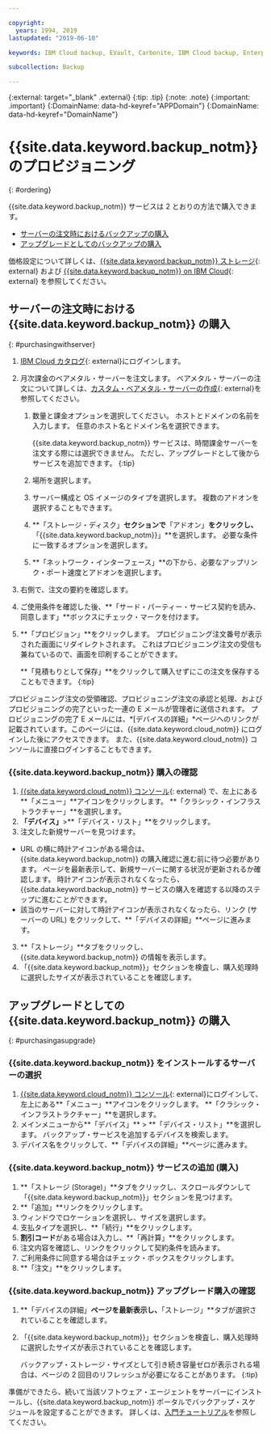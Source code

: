 ```yaml
---

copyright:
  years: 1994, 2019
lastupdated: "2019-06-10"

keywords: IBM Cloud backup, EVault, Carbonite, IBM Cloud backup, Enterprise backup

subcollection: Backup

---
```

{:external: target="_blank" .external}
{:tip: .tip}
{:note: .note}
{:important: .important}
{:DomainName: data-hd-keyref="APPDomain"}
{:DomainName: data-hd-keyref="DomainName"}

# {{site.data.keyword.backup_notm}} のプロビジョニング
{: #ordering}

{{site.data.keyword.backup_notm}} サービスは 2 とおりの方法で購入できます。

- [サーバーの注文時におけるバックアップの購入](#purchasingwithserver)
- [アップグレードとしてのバックアップの購入](#purchasingasupgrade)

価格設定について詳しくは、[{{site.data.keyword.backup_notm}} ストレージ](https://www.ibm.com/cloud/backup-and-restore){: external} および [{{site.data.keyword.backup_notm}} on IBM Cloud](https://www.ibm.com/cloud/backup/pricing){: external} を参照してください。

## サーバーの注文時における {{site.data.keyword.backup_notm}} の購入
{: #purchasingwithserver}

1. [IBM Cloud カタログ](https://{DomainName}/catalog){: external}にログインします。
2. 月次課金のベアメタル・サーバーを注文します。 ベアメタル・サーバーの注文について詳しくは、[カスタム・ベアメタル・サーバーの作成](https://{DomainName}/docs/bare-metal/baremetal-provision.html){: external}を参照してください。
   1. 数量と課金オプションを選択してください。 ホストとドメインの名前を入力します。 任意のホスト名とドメイン名を選択できます。

      {{site.data.keyword.backup_notm}} サービスは、時間課金サーバーを注文する際には選択できません。 ただし、アップグレードとして後からサービスを追加できます。
      {:tip}
   2. 場所を選択します。
   3. サーバー構成と OS イメージのタイプを選択します。 複数のアドオンを選択することもできます。
   4. **「ストレージ・ディスク」**セクションで**「アドオン」**をクリックし、**「{{site.data.keyword.backup_notm}}」**を選択します。 必要な条件に一致するオプションを選択します。
   5. **「ネットワーク・インターフェース」**の下から、必要なアップリンク・ポート速度とアドオンを選択します。
3. 右側で、注文の要約を確認します。
4. ご使用条件を確認した後、**「サード・パーティー・サービス契約を読み、同意します」**ボックスにチェック・マークを付けます。
5. **「プロビジョン」**をクリックします。 プロビジョニング注文番号が表示された画面にリダイレクトされます。 これはプロビジョニング注文の受信も兼ねているので、画面を印刷することができます。

   **「見積もりとして保存」**をクリックして購入せずにこの注文を保存することもできます。
   {:tip}

プロビジョニング注文の受領確認、プロビジョニング注文の承認と処理、およびプロビジョニングの完了といった一連の E メールが管理者に送信されます。 プロビジョニングの完了 E メールには、*[デバイスの詳細」*ページへのリンクが記載されています。このページには、{{site.data.keyword.cloud_notm}} にログインした後にアクセスできます。 また、{{site.data.keyword.cloud_notm}} コンソールに直接ログインすることもできます。

### {{site.data.keyword.backup_notm}} 購入の確認
1. [{{site.data.keyword.cloud_notm}} コンソール](https://{DomainName}){: external} で、左上にある**「メニュー」**アイコンをクリックします。 **「クラシック・インフラストラクチャー」**を選択します。
2. **「デバイス」**>**「デバイス・リスト」**をクリックします。
2. 注文した新規サーバーを見つけます。
  - URL の横に時計アイコンがある場合は、{{site.data.keyword.backup_notm}} の購入確認に進む前に待つ必要があります。 ページを最新表示して、新規サーバーに関する状況が更新されるか確認します。 時計アイコンが表示されなくなったら、{{site.data.keyword.backup_notm}} サービスの購入を確認する以降のステップに進むことができます。
  - 該当のサーバーに対して時計アイコンが表示されなくなったら、リンク (サーバーの URL) をクリックして、**「デバイスの詳細」**ページに進みます。
3. **「ストレージ」**タブをクリックし、{{site.data.keyword.backup_notm}} の情報を表示します。
4. 「{{site.data.keyword.backup_notm}}」セクションを検査し、購入処理時に選択したサイズが表示されていることを確認します。

## アップグレードとしての {{site.data.keyword.backup_notm}} の購入
{: #purchasingasupgrade}

### {{site.data.keyword.backup_notm}} をインストールするサーバーの選択

1. [{{site.data.keyword.cloud_notm}} コンソール](https://{DomainName}){: external}にログインして、左上にある**「メニュー」**アイコンをクリックします。 **「クラシック・インフラストラクチャー」**を選択します。
2. メインメニューから**「デバイス」** > **「デバイス・リスト」**を選択します。 バックアップ・サービスを追加するデバイスを検索します。
3. デバイス名をクリックして、**「デバイスの詳細」**ページに進みます。

### {{site.data.keyword.backup_notm}} サービスの追加 (購入)
1. **「ストレージ (Storage)」**タブをクリックし、スクロールダウンして「{{site.data.keyword.backup_notm}}」セクションを見つけます。
2. **「追加」**リンクをクリックします。
3. ウィンドウでロケーションを選択し、サイズを選択します。
4. 支払タイプを選択し、**「続行」**をクリックします。
5. **割引コード**がある場合は入力し、**「再計算」**をクリックします。
6. 注文内容を確認し、リンクをクリックして契約条件を読みます。
7. ご利用条件に同意する場合はチェック・ボックスをクリックします。
7. **「注文」**をクリックします。

### {{site.data.keyword.backup_notm}} アップグレード購入の確認
1. **「デバイスの詳細」**ページを最新表示し、**「ストレージ」**タブが選択されていることを確認します。
2. 「{{site.data.keyword.backup_notm}}」セクションを検査し、購入処理時に選択したサイズが表示されていることを確認します。

   バックアップ・ストレージ・サイズとして引き続き容量ゼロが表示される場合は、ページの 2 回目のリフレッシュが必要になることがあります。
   {:tip}

準備ができたら、続いて当該ソフトウェア・エージェントをサーバーにインストールし、{{site.data.keyword.backup_notm}} ポータルでバックアップ・スケジュールを設定することができます。 詳しくは、[入門チュートリアル](/docs/infrastructure/Backup?topic=Backup-getting-started#getting-started)を参照してください。
